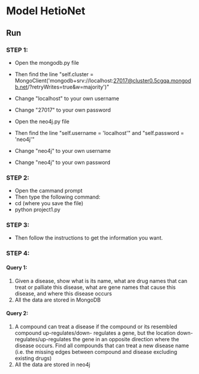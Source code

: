 # Model HetioNet

## Run
### STEP 1:
- Open the mongodb.py file
- Then find the line "self.cluster = MongoClient('mongodb+srv://localhost:27017@cluster0.5cgqa.mongodb.net/<dbname>?retryWrites=true&w=majority')" 
- Change "localhost" to your own username 
- Change "27017" to your own password 

- Open the neo4j.py file
- Then find the line "self.username = 'localhost'" and "self.password = 'neo4j'"
- Change "neo4j" to your own username 
- Change "neo4j" to your own password 

### STEP 2:
- Open the cammand prompt
- Then type the following command: 
- cd (where you save the file)
- python project1.py

### STEP 3:
- Then follow the instructions to get the information you want. 

### STEP 4:
#### Query 1: 
1. Given a disease, show what is its name, what are drug names that can treat or palliate this disease, what are gene names that cause this disease, and where this disease occurs 
2. All the data are stored in MongoDB 

#### Query 2: 
1. A compound can treat a disease if the compound or its resembled compound up-regulates/down- regulates a gene, but the location down-regulates/up-regulates the gene in an opposite direction where the disease occurs. Find all compounds that can treat a new disease name (i.e. the missing edges between compound and disease excluding existing drugs) 
2. All the data are stored in neo4j 
